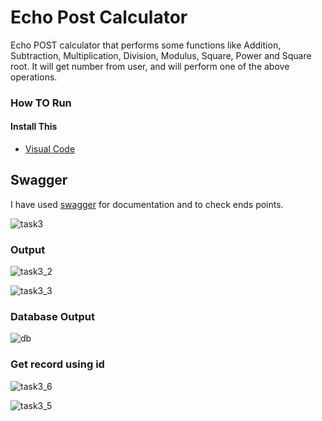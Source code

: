 # Echo Post Calculator
Echo POST calculator that performs some functions like Addition, Subtraction, Multiplication, Division, Modulus, Square, Power and Square root.
It will get number from user, and will perform one of the above operations.

### How TO Run
#### Install This
- [Visual Code](https://code.visualstudio.com/download)

## Swagger
I have used [swagger](https://swagger.io/solutions/api-documentation/) for documentation and to check ends points.

![task3](https://user-images.githubusercontent.com/88362552/132860222-05a57330-30a3-4b7f-956b-3ba70ede0a02.png)


### Output

![task3_2](https://user-images.githubusercontent.com/88362552/132859727-370623a3-f9fe-415c-96a0-1113b320bf4b.png)

![task3_3](https://user-images.githubusercontent.com/88362552/132860513-77d7c48d-197b-4455-8e4e-e6989189c496.png)

### Database Output

![db](https://user-images.githubusercontent.com/88362552/133260942-32e4fb47-043a-43f7-96a9-8cb6c494afd6.png)

### Get record using id

![task3_6](https://user-images.githubusercontent.com/88362552/133598622-861d5864-03a7-40c1-8630-6add3d619fd8.png)

![task3_5](https://user-images.githubusercontent.com/88362552/133598771-ed14ee37-b497-4e9e-8846-2fa1914f6e44.png)
